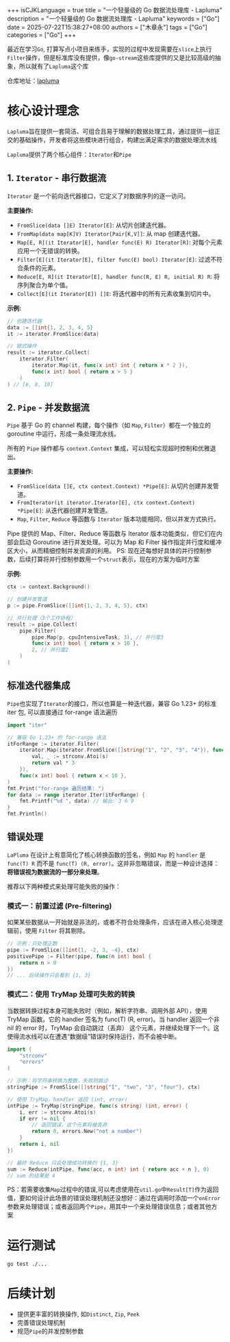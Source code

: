 +++
isCJKLanguage = true
title = "一个轻量级的 Go 数据流处理库 - Lapluma"
description = "一个轻量级的 Go 数据流处理库 - Lapluma"
keywords = ["Go"]
date = 2025-07-22T15:38:27+08:00
authors = ["木章永"]
tags = ["Go"]
categories = ["Go"]
+++

最近在学习`Go`, 打算写点小项目来练手，实现的过程中发现需要在`slice`上执行`Filter`操作，但是标准库没有提供，像`go-stream`这些库提供的又是比较高级的抽象，所以就有了`Lapluma`这个库

仓库地址：[lapluma](https://github.com/muzhy/lapluma)

# 核心设计理念
`Lapluma`旨在提供一套简洁、可组合且易于理解的数据处理工具，通过提供一组正交的基础操作，开发者将这些模块进行组合，构建出满足需求的数据处理流水线

`Lapluma`提供了两个核心组件：`Iterator`和`Pipe`

## 1. `Iterator` - 串行数据流
`Iterator` 是一个前向迭代器接口，它定义了对数据序列的逐一访问。

**主要操作:**
- `FromSlice(data []E) Iterator[E]`: 从切片创建迭代器。
- `FromMap(data map[K]V) Iterator[Pair[K,V]]`: 从 map 创建迭代器。
- `Map[E, R](it Iterator[E], handler func(E) R) Iterator[R]`: 对每个元素应用一个无错误的转换。
- `Filter[E](it Iterator[E], filter func(E) bool) Iterator[E]`: 过滤不符合条件的元素。
- `Reduce[E, R](it Iterator[E], handler func(R, E) R, initial R) R`: 将序列聚合为单个值。
- `Collect[E](it Iterator[E]) []E`: 将迭代器中的所有元素收集到切片中。

**示例:**
```go
// 创建迭代器
data := []int{1, 2, 3, 4, 5}
it := iterator.FromSlice(data)

// 链式操作
result := iterator.Collect(
    iterator.Filter(
        iterator.Map(it, func(x int) int { return x * 2 }),
        func(x int) bool { return x > 5 }
    )
) // [6, 8, 10]
```

## 2. `Pipe` - 并发数据流
`Pipe` 基于 Go 的 channel 构建，每个操作（如 `Map`, `Filter`）都在一个独立的 goroutine 中运行，形成一条处理流水线。

所有的 `Pipe` 操作都与 `context.Context` 集成，可以轻松实现超时控制和优雅退出。


**主要操作:**
- `FromSlice(data []E, ctx context.Context) *Pipe[E]`: 从切片创建并发管道。
- `FromIterator(it iterator.Iterator[E], ctx context.Context) *Pipe[E]`: 从迭代器创建并发管道。
- `Map`, `Filter`, `Reduce` 等函数与 `Iterator` 版本功能相同，但以并发方式执行。

Pipe 提供的 Map、Filter、Reduce 等函数与 Iterator 版本功能类似，但它们在内部会启动 Goroutine 进行并发处理。可以为 Map 和 Filter 操作指定并行度和缓冲区大小，从而精细控制并发资源的利用。
PS: 现在还每想好具体的并行控制参数，后续打算将并行控制参数用一个`struct`表示，现在的方案为临时方案

**示例:**
```go
ctx := context.Background()

// 创建并发管道
p := pipe.FromSlice([]int{1, 2, 3, 4, 5}, ctx)

// 并行处理（3个工作协程）
result := pipe.Collect(
    pipe.Filter(
        pipe.Map(p, cpuIntensiveTask, 3), // 并行度3
        func(x int) bool { return x > 10 },
        2, // 并行度2
    )
)
```

## 标准迭代器集成
`Pipe`也实现了`Iterator`的接口，所以也算是一种迭代器，兼容 Go 1.23+ 的标准 iter 包, 可以直接通过 for-range 语法遍历

```go
import "iter"

// 兼容 Go 1.23+ 的 for-range 语法
itForRange := iterator.Filter(
	iterator.Map(iterator.FromSlice([]string{"1", "2", "3", "4"}), func(s string) int {
		val, _ := strconv.Atoi(s)
		return val * 3
	}),
	func(x int) bool { return x < 10 },
)
fmt.Print("for-range 遍历结果: ")
for data := range iterator.Iter(itForRange) {
	fmt.Printf("%d ", data) // 输出: 3 6 9
}
fmt.Println()
```

## 错误处理
`LaPluma` 在设计上有意简化了核心转换函数的签名，例如 `Map` 的 `handler` 是 `func(T) R` 而不是 `func(T) (R, error)`。这并非忽略错误，而是一种设计选择：**将错误视为数据流的一部分来处理**。

推荐以下两种模式来处理可能失败的操作：

### 模式一：前置过滤 (Pre-filtering)

如果某些数据从一开始就是非法的，或者不符合处理条件，应该在进入核心处理逻辑前，使用 `Filter` 将其剔除。

```go
// 示例：只处理正数
pipe := FromSlice([]int{1, -2, 3, -4}, ctx)
positivePipe := Filter(pipe, func(n int) bool {
    return n > 0
})
// ... 后续操作只会看到 {1, 3}
```

### 模式二：使用 TryMap 处理可失败的转换

当数据转换过程本身可能失败时（例如，解析字符串、调用外部 API），使用 TryMap 函数。它的 handler 签名为 func(T) (R, error)。当 handler 返回一个非 nil 的 error 时，TryMap 会自动跳过（丢弃） 这个元素，并继续处理下一个。这使得流水线可以在遭遇“数据级”错误时保持运行，而不会被中断。
```go
import (
    "strconv"
    "errors"
)

// 示例：将字符串转换为整数，失败则跳过
stringPipe := FromSlice([]string{"1", "two", "3", "four"}, ctx)

// 使用 TryMap，handler 返回 (int, error)
intPipe := TryMap(stringPipe, func(s string) (int, error) {
    i, err := strconv.Atoi(s)
    if err != nil {
        // 返回错误，这个元素将被丢弃
        return 0, errors.New("not a number")
    }
    return i, nil
})

// 最终 Reduce 只会处理成功转换的 {1, 3}
sum := Reduce(intPipe, func(acc, n int) int { return acc + n }, 0)
// sum 的结果是 4
```

PS：若需要收集`Map`过程中的错误,可以考虑使用在`util.go`中`Result[T]`作为返回值，要如何设计此场景的错误处理机制还没想好：通过在调用时添加一个`onError`参数来处理错误；或者返回两个`Pipe`，用其中一个来处理错误信息；或者其他方案

# 运行测试
```sh
go test ./...
```

# 后续计划
- 提供更丰富的转换操作, 如`Distinct`, `Zip`, `Peek`
- 完善错误处理机制
- 规范`Pipe`的并发控制参数